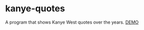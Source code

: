 # kanye-quotes
A program that shows Kanye West quotes over the years.
[DEMO](https://user-images.githubusercontent.com/85200468/189227058-bca59fa9-6bfb-46b4-9196-ad120fc8e4bd.mp4)

